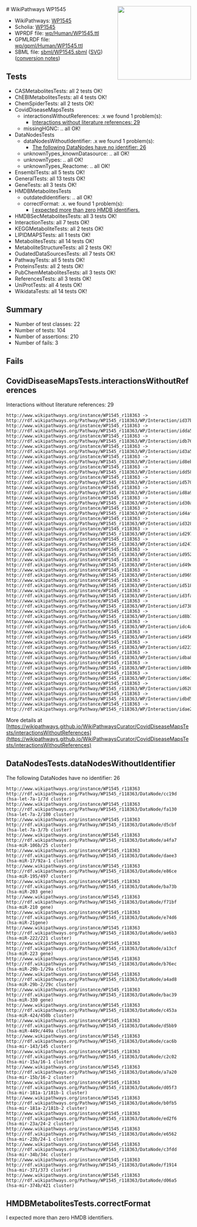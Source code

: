 <img style="float: right; width: 200px" src="../logo.png" />
# WikiPathways WP1545

* WikiPathways: [WP1545](https://identifiers.org/wikipathways:WP1545)
* Scholia: [WP1545](https://scholia.toolforge.org/wikipathways/WP1545)
* WPRDF file: [wp/Human/WP1545.ttl](../wp/Human/WP1545.ttl)
* GPMLRDF file: [wp/gpml/Human/WP1545.ttl](../wp/gpml/Human/WP1545.ttl)
* SBML file: [sbml/WP1545.sbml](../sbml/WP1545.sbml) ([SVG](../sbml/WP1545.svg)) ([conversion notes](../sbml/WP1545.txt))

## Tests
* CASMetabolitesTests: all 2 tests OK!
* ChEBIMetabolitesTests: all 4 tests OK!
* ChemSpiderTests: all 2 tests OK!
* CovidDiseaseMapsTests
    * interactionsWithoutReferences: .x we found 1 problem(s):
        * [Interactions without literature references: 29](#9701cd09)
    * missingHGNC: .. all OK!
* DataNodesTests
    * dataNodesWithoutIdentifier: .x we found 1 problem(s):
        * [The following DataNodes have no identifier: 26](#8792c4b5)
    * unknownTypes_knownDatasource: .. all OK!
    * unknownTypes: .. all OK!
    * unknownTypes_Reactome: .. all OK!
* EnsemblTests: all 5 tests OK!
* GeneralTests: all 13 tests OK!
* GeneTests: all 3 tests OK!
* HMDBMetabolitesTests
    * outdatedIdentifiers: .. all OK!
    * correctFormat: .x. we found 1 problem(s):
        * [I expected more than zero HMDB identifiers.](#ad154c1e)
* HMDBSecMetabolitesTests: all 3 tests OK!
* InteractionTests: all 7 tests OK!
* KEGGMetaboliteTests: all 2 tests OK!
* LIPIDMAPSTests: all 1 tests OK!
* MetabolitesTests: all 14 tests OK!
* MetaboliteStructureTests: all 2 tests OK!
* OudatedDataSourcesTests: all 7 tests OK!
* PathwayTests: all 5 tests OK!
* ProteinsTests: all 2 tests OK!
* PubChemMetabolitesTests: all 3 tests OK!
* ReferencesTests: all 3 tests OK!
* UniProtTests: all 4 tests OK!
* WikidataTests: all 14 tests OK!


## Summary

* Number of test classes: 22
* Number of tests: 104
* Number of assertions: 210
* Number of fails: 3

## Fails

<a name="9701cd09" />

## CovidDiseaseMapsTests.interactionsWithoutReferences

Interactions without literature references: 29
```
http://www.wikipathways.org/instance/WP1545_r118363 -> http://rdf.wikipathways.org/Pathway/WP1545_r118363/WP/Interaction/id37bf4ebb
http://www.wikipathways.org/instance/WP1545_r118363 -> http://rdf.wikipathways.org/Pathway/WP1545_r118363/WP/Interaction/idda526617
http://www.wikipathways.org/instance/WP1545_r118363 -> http://rdf.wikipathways.org/Pathway/WP1545_r118363/WP/Interaction/idb767daec
http://www.wikipathways.org/instance/WP1545_r118363 -> http://rdf.wikipathways.org/Pathway/WP1545_r118363/WP/Interaction/id3a5e54d8
http://www.wikipathways.org/instance/WP1545_r118363 -> http://rdf.wikipathways.org/Pathway/WP1545_r118363/WP/Interaction/id8eb7542a
http://www.wikipathways.org/instance/WP1545_r118363 -> http://rdf.wikipathways.org/Pathway/WP1545_r118363/WP/Interaction/idd585e12c
http://www.wikipathways.org/instance/WP1545_r118363 -> http://rdf.wikipathways.org/Pathway/WP1545_r118363/WP/Interaction/id57053eef
http://www.wikipathways.org/instance/WP1545_r118363 -> http://rdf.wikipathways.org/Pathway/WP1545_r118363/WP/Interaction/id8a9987d6
http://www.wikipathways.org/instance/WP1545_r118363 -> http://rdf.wikipathways.org/Pathway/WP1545_r118363/WP/Interaction/id30ace512
http://www.wikipathways.org/instance/WP1545_r118363 -> http://rdf.wikipathways.org/Pathway/WP1545_r118363/WP/Interaction/id4af8517e
http://www.wikipathways.org/instance/WP1545_r118363 -> http://rdf.wikipathways.org/Pathway/WP1545_r118363/WP/Interaction/id32887f4
http://www.wikipathways.org/instance/WP1545_r118363 -> http://rdf.wikipathways.org/Pathway/WP1545_r118363/WP/Interaction/id297b18eb
http://www.wikipathways.org/instance/WP1545_r118363 -> http://rdf.wikipathways.org/Pathway/WP1545_r118363/WP/Interaction/id247e9fa3
http://www.wikipathways.org/instance/WP1545_r118363 -> http://rdf.wikipathways.org/Pathway/WP1545_r118363/WP/Interaction/id9521a523
http://www.wikipathways.org/instance/WP1545_r118363 -> http://rdf.wikipathways.org/Pathway/WP1545_r118363/WP/Interaction/id49e32a99
http://www.wikipathways.org/instance/WP1545_r118363 -> http://rdf.wikipathways.org/Pathway/WP1545_r118363/WP/Interaction/id96978784
http://www.wikipathways.org/instance/WP1545_r118363 -> http://rdf.wikipathways.org/Pathway/WP1545_r118363/WP/Interaction/id51827eca
http://www.wikipathways.org/instance/WP1545_r118363 -> http://rdf.wikipathways.org/Pathway/WP1545_r118363/WP/Interaction/id3fad5468
http://www.wikipathways.org/instance/WP1545_r118363 -> http://rdf.wikipathways.org/Pathway/WP1545_r118363/WP/Interaction/id7381fa4f
http://www.wikipathways.org/instance/WP1545_r118363 -> http://rdf.wikipathways.org/Pathway/WP1545_r118363/WP/Interaction/id8b7cb973
http://www.wikipathways.org/instance/WP1545_r118363 -> http://rdf.wikipathways.org/Pathway/WP1545_r118363/WP/Interaction/idc4ab8290
http://www.wikipathways.org/instance/WP1545_r118363 -> http://rdf.wikipathways.org/Pathway/WP1545_r118363/WP/Interaction/id4567a3d0
http://www.wikipathways.org/instance/WP1545_r118363 -> http://rdf.wikipathways.org/Pathway/WP1545_r118363/WP/Interaction/id2230fe2c
http://www.wikipathways.org/instance/WP1545_r118363 -> http://rdf.wikipathways.org/Pathway/WP1545_r118363/WP/Interaction/idba84052f
http://www.wikipathways.org/instance/WP1545_r118363 -> http://rdf.wikipathways.org/Pathway/WP1545_r118363/WP/Interaction/id80e4443a
http://www.wikipathways.org/instance/WP1545_r118363 -> http://rdf.wikipathways.org/Pathway/WP1545_r118363/WP/Interaction/id6e37160b
http://www.wikipathways.org/instance/WP1545_r118363 -> http://rdf.wikipathways.org/Pathway/WP1545_r118363/WP/Interaction/id620dc209
http://www.wikipathways.org/instance/WP1545_r118363 -> http://rdf.wikipathways.org/Pathway/WP1545_r118363/WP/Interaction/idbd58a5d4
http://www.wikipathways.org/instance/WP1545_r118363 -> http://rdf.wikipathways.org/Pathway/WP1545_r118363/WP/Interaction/idae284760
```

More details at [https://wikipathways.github.io/WikiPathwaysCurator/CovidDiseaseMapsTests/interactionsWithoutReferences](https://wikipathways.github.io/WikiPathwaysCurator/CovidDiseaseMapsTests/interactionsWithoutReferences)

<a name="8792c4b5" />

## DataNodesTests.dataNodesWithoutIdentifier

The following DataNodes have no identifier: 26
```
http://www.wikipathways.org/instance/WP1545_r118363 http://rdf.wikipathways.org/Pathway/WP1545_r118363/DataNode/cc19d (hsa-let-7a-1/7d cluster)
http://www.wikipathways.org/instance/WP1545_r118363 http://rdf.wikipathways.org/Pathway/WP1545_r118363/DataNode/fa130 (hsa-let-7a-2/100 cluster)
http://www.wikipathways.org/instance/WP1545_r118363 http://rdf.wikipathways.org/Pathway/WP1545_r118363/DataNode/d5cbf (hsa-let-7a-3/7b cluster)
http://www.wikipathways.org/instance/WP1545_r118363 http://rdf.wikipathways.org/Pathway/WP1545_r118363/DataNode/a4fa7 (hsa-miR-106b/25 cluster)
http://www.wikipathways.org/instance/WP1545_r118363 http://rdf.wikipathways.org/Pathway/WP1545_r118363/DataNode/daee3 (hsa-miR-17/92a-1 cluster)
http://www.wikipathways.org/instance/WP1545_r118363 http://rdf.wikipathways.org/Pathway/WP1545_r118363/DataNode/e86ce (hsa-miR-195/497 cluster)
http://www.wikipathways.org/instance/WP1545_r118363 http://rdf.wikipathways.org/Pathway/WP1545_r118363/DataNode/ba73b (hsa-miR-203 gene)
http://www.wikipathways.org/instance/WP1545_r118363 http://rdf.wikipathways.org/Pathway/WP1545_r118363/DataNode/f71bf (hsa-miR-210 gene)
http://www.wikipathways.org/instance/WP1545_r118363 http://rdf.wikipathways.org/Pathway/WP1545_r118363/DataNode/e74d6 (hsa-miR-21gene)
http://www.wikipathways.org/instance/WP1545_r118363 http://rdf.wikipathways.org/Pathway/WP1545_r118363/DataNode/ae6b3 (hsa-miR-222/221 cluster)
http://www.wikipathways.org/instance/WP1545_r118363 http://rdf.wikipathways.org/Pathway/WP1545_r118363/DataNode/a13cf (hsa-miR-223 gene)
http://www.wikipathways.org/instance/WP1545_r118363 http://rdf.wikipathways.org/Pathway/WP1545_r118363/DataNode/b76ec (hsa-miR-29b-1/29a cluster)
http://www.wikipathways.org/instance/WP1545_r118363 http://rdf.wikipathways.org/Pathway/WP1545_r118363/DataNode/a4ad8 (hsa-miR-29b-2/29c cluster)
http://www.wikipathways.org/instance/WP1545_r118363 http://rdf.wikipathways.org/Pathway/WP1545_r118363/DataNode/bac39 (hsa-miR-330 gene)
http://www.wikipathways.org/instance/WP1545_r118363 http://rdf.wikipathways.org/Pathway/WP1545_r118363/DataNode/c453a (hsa-miR-424/450b cluster)
http://www.wikipathways.org/instance/WP1545_r118363 http://rdf.wikipathways.org/Pathway/WP1545_r118363/DataNode/d5bb9 (hsa-miR-449c/449a cluster)
http://www.wikipathways.org/instance/WP1545_r118363 http://rdf.wikipathways.org/Pathway/WP1545_r118363/DataNode/cac6b (hsa-mir-143/145 cluster)
http://www.wikipathways.org/instance/WP1545_r118363 http://rdf.wikipathways.org/Pathway/WP1545_r118363/DataNode/c2c02 (hsa-mir-15a/16-1 cluster)
http://www.wikipathways.org/instance/WP1545_r118363 http://rdf.wikipathways.org/Pathway/WP1545_r118363/DataNode/a7a20 (hsa-mir-15b/16-2 cluster)
http://www.wikipathways.org/instance/WP1545_r118363 http://rdf.wikipathways.org/Pathway/WP1545_r118363/DataNode/d05f3 (hsa-mir-181a-1/181b-1 cluster)
http://www.wikipathways.org/instance/WP1545_r118363 http://rdf.wikipathways.org/Pathway/WP1545_r118363/DataNode/b0fb5 (hsa-mir-181a-2/181b-2 cluster)
http://www.wikipathways.org/instance/WP1545_r118363 http://rdf.wikipathways.org/Pathway/WP1545_r118363/DataNode/ed2f6 (hsa-mir-23a/24-2 cluster)
http://www.wikipathways.org/instance/WP1545_r118363 http://rdf.wikipathways.org/Pathway/WP1545_r118363/DataNode/e6562 (hsa-mir-23b/24-1 cluster)
http://www.wikipathways.org/instance/WP1545_r118363 http://rdf.wikipathways.org/Pathway/WP1545_r118363/DataNode/c3fdd (hsa-mir-34b/34c cluster)
http://www.wikipathways.org/instance/WP1545_r118363 http://rdf.wikipathways.org/Pathway/WP1545_r118363/DataNode/f1914 (hsa-mir-371/373 cluster)
http://www.wikipathways.org/instance/WP1545_r118363 http://rdf.wikipathways.org/Pathway/WP1545_r118363/DataNode/d06a5 (hsa-mir-374b/421 cluster)
```

<a name="ad154c1e" />

## HMDBMetabolitesTests.correctFormat

I expected more than zero HMDB identifiers.
